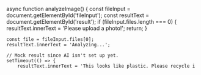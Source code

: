 async function analyzeImage() {
    const fileInput = document.getElementById('fileInput');
    const resultText = document.getElementById('result');
    if (fileInput.files.length === 0) {
        resultText.innerText = 'Please upload a photo!';
        return;
    }

    const file = fileInput.files[0];
    resultText.innerText = 'Analyzing...';

    // Mock result since AI isn't set up yet.
    setTimeout(() => {
        resultText.innerText = 'This looks like plastic. Please recycle i
